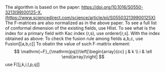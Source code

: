 The algorithm is based on the paper: https://doi.org/10.1016/S0550-3213(99)00125-X.(https://www.sciencedirect.com/science/article/pii/S055032139900125X)
The F-matrices are also normalized as in the above paper.
To see a full list of conformal dimension of the existing fields, use Hlist.
To see what is the index for a primary field with Kac index (r,s), use orderer[r,s].
With the index obtained as above:
To check the fusion rule among fields a,b,c, use Fusion[[a,b,c]]
To obatin the value of such F-mattrix element:
$$
\mathrm{~F}_{\mathrm{pq}}\left[\begin{array}{cc}
j & k \\
i & \ell
\end{array}\right]
$$
use F[[j,k,i,l,p,q]]
